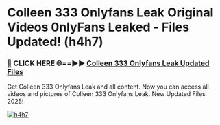 # Colleen 333 Onlyfans Leak Original Videos 0nlyFans Leaked - Files Updated! (h4h7)

<h3>🔴 CLICK HERE 🌐==►► <a href="https://tinyurl.com/2jnfzry5" rel="nofollow">Colleen 333 Onlyfans Leak Updated Files</a></h3>

Get Colleen 333 Onlyfans Leak and all content. Now you can access all videos and pictures of Colleen 333 Onlyfans Leak. New Updated Files 2025!

[![h4h7](https://i.imgur.com/GyGTBgg.gif)](https://tinyurl.com/2jnfzry5)
